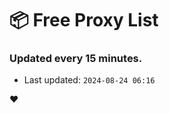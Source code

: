 # :package: Free Proxy List
### Updated every 15 minutes.

- Last updated: `2024-08-24 06:16`

:heart:
